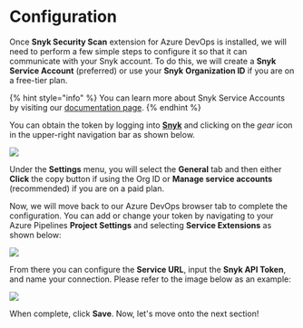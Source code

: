 # Configuration

Once **Snyk Security Scan** extension for Azure DevOps is installed, we will need to perform a few simple steps to configure it so that it can communicate with your Snyk account. To do this, we will create a **Snyk Service Account** \(preferred\) or use your **Snyk** **Organization ID** if you are on a free-tier plan.

{% hint style="info" %}
You can learn more about Snyk Service Accounts by visiting our [documentation page](https://support.snyk.io/hc/en-us/articles/360004037597-Service-accounts).
{% endhint %}

You can obtain the token by logging into [**Snyk**](https://app.snyk.io) and clicking on the _gear_ icon in the upper-right navigation bar as shown below.

![](https://partner-workshop-assets.s3.us-east-2.amazonaws.com/azure-devops-11.png)

Under the **Settings** menu, you will select the **General** tab and then either **Click** the copy button if using the Org ID or **Manage service accounts** \(recommended\) if you are on a paid plan.

Now, we will move back to our Azure DevOps browser tab to complete the configuration. You can add or change your token by navigating to your Azure Pipelines **Project Settings** and selecting **Service Extensions** as shown below:

![](https://partner-workshop-assets.s3.us-east-2.amazonaws.com/azure-devops-05.png)

From there you can configure the **Service URL**, input the **Snyk API Token**, and name your connection. Please refer to the image below as an example:

![](https://partner-workshop-assets.s3.us-east-2.amazonaws.com/azure-devops-06.png)

When complete, click **Save**. Now, let's move onto the next section!

